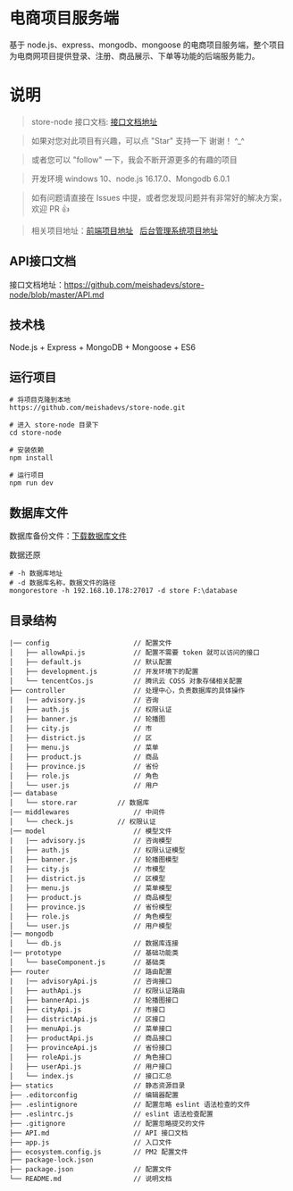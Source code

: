 # 电商项目服务端

基于 node.js、express、mongodb、mongoose 的电商项目服务端，整个项目为电商网项目提供登录、注册、商品展示、下单等功能的后端服务能力。

# 说明

> store-node 接口文档: [接口文档地址](https://github.com/meishadevs/store-node/blob/master/API.md) 

>  如果对您对此项目有兴趣，可以点 "Star" 支持一下 谢谢！ ^_^

>  或者您可以 "follow" 一下，我会不断开源更多的有趣的项目

>  开发环境 windows 10、node.js 16.17.0、Mongodb 6.0.1

>  如有问题请直接在 Issues 中提，或者您发现问题并有非常好的解决方案，欢迎 PR 👍

>  相关项目地址：[前端项目地址](https://github.com/meishadevs/store-vue) &nbsp; [后台管理系统项目地址](https://github.com/meishadevs/store-admin)

## API接口文档

接口文档地址：https://github.com/meishadevs/store-node/blob/master/API.md

## 技术栈

Node.js + Express + MongoDB + Mongoose + ES6

## 运行项目

```
# 将项目克隆到本地
https://github.com/meishadevs/store-node.git

# 进入 store-node 目录下
cd store-node

# 安装依赖
npm install

# 运行项目
npm run dev
```

## 数据库文件

数据库备份文件：[下载数据库文件](https://raw.githubusercontent.com/meishadevs/store-node/master/database/store.rar)

数据还原
```
# -h 数据库地址
# -d 数据库名称，数据文件的路径
mongorestore -h 192.168.10.178:27017 -d store F:\database
```

## 目录结构

```  
|── config                     // 配置文件
│   ├── allowApi.js            // 配置不需要 token 就可以访问的接口
│   ├── default.js             // 默认配置
│   ├── development.js         // 开发环境下的配置
│   └── tencentCos.js          // 腾讯云 COSS 对象存储相关配置
├── controller                 // 处理中心，负责数据库的具体操作
|   |── advisory.js            // 咨询
│   ├── auth.js                // 权限认证
│   ├── banner.js              // 轮播图
│   ├── city.js                // 市
│   ├── district.js            // 区
│   ├── menu.js                // 菜单
│   ├── product.js             // 商品
│   ├── province.js            // 省份
│   ├── role.js                // 角色
│   └── user.js                // 用户
|── database                 
│ 	└── store.rar          // 数据库
|── middlewares                // 中间件
│ 	└── check.js           // 权限认证
|── model                      // 模型文件
|   |── advisory.js            // 咨询模型
│   ├── auth.js                // 权限认证模型
│   ├── banner.js              // 轮播图模型
│   ├── city.js                // 市模型
│   ├── district.js            // 区模型
│   ├── menu.js                // 菜单模型
│   ├── product.js             // 商品模型
│   ├── province.js            // 省份模型
│   ├── role.js                // 角色模型
│   └── user.js                // 用户模型
|── mongodb                
│ 	└── db.js                  // 数据库连接
|── prototype                  // 基础功能类
│ 	└── baseComponent.js       // 基础类
├── router                     // 路由配置
|   |── advisoryApi.js         // 咨询接口
│   ├── authApi.js             // 权限认证路由
│   ├── bannerApi.js           // 轮播图接口
│   ├── cityApi.js             // 市接口
│   ├── districtApi.js         // 区接口
│   ├── menuApi.js             // 菜单接口
│   ├── productApi.js          // 商品接口
│   ├── provinceApi.js         // 省份接口
│   ├── roleApi.js             // 角色接口
│   ├── userApi.js             // 用户接口
│ 	└── index.js               // 接口汇总
├── statics                    // 静态资源目录
├── .editorconfig              // 编辑器配置
├── .eslintignore              // 配置忽略 eslint 语法检查的文件
├── .eslintrc.js               // eslint 语法检查配置
├── .gitignore                 // 配置忽略提交的文件
├── API.md                     // API 接口文档
├── app.js                     // 入口文件
├── ecosystem.config.js        // PM2 配置文件
├── package-lock.json        
├── package.json               // 配置文件
└── README.md                  // 说明文档
```

